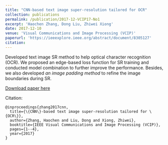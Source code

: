 ```yaml
---
title: "CNN-based text image super-resolution tailored for OCR"
collection: publications
permalink: /publication/2017-12-VCIP17-No1
excerpt: 'Haochen Zhang, Dong Liu, Zhiwei Xiong'
date: 2017-12-10
venue: 'Visual Communications and Image Processing (VCIP)'
paperurl: 'https://ieeexplore.ieee.org/abstract/document/8305127'
citation: 
---
```

Developed text image SR method to help optical character recognition (OCR). We proposed an edge-based loss function for SR training and conducted model combination to further improve the performance. Besides, we also developed _an image padding method_ to refine the image boundaries during SR.

[Download paper here](http://academicpages.github.io/files/paper1.pdf)

Citation: 
```
@inproceedings{zhang2017cnn,
  title={\{CNN\}-based text image super-resolution tailored for \{OCR\}},
  author={Zhang, Haochen and Liu, Dong and Xiong, Zhiwei},
  booktitle={IEEE Visual Communications and Image Processing (VCIP)},
  pages={1--4},
  year={2017}
}
```
